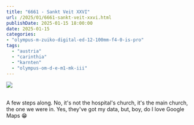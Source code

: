 ```yaml
---
title: "6661 - Sankt Veit XXVI"
url: /2025/01/6661-sankt-veit-xxvi.html
publishDate: 2025-01-15 18:00:00
date: 2025-01-15
categories:
- "olympus-m-zuiko-digital-ed-12-100mm-f4-0-is-pro"
tags:
  - "austria"
  - "carinthia"
  - "karnten"
  - "olympus-om-d-e-m1-mk-iii"
---
```

<div class="container">
<div class="center"><a target="_blank" href="https://d25zfm9zpd7gm5.cloudfront.net/1200x1200/2020/20200911_132252_lr.jpg"><img class="webfeedsFeaturedVisual" src="https://d25zfm9zpd7gm5.cloudfront.net/0600x0600/2020/20200911_132252_lr.jpg" /></a></div>
</div>
<br />

A few steps along. No, it's not the hospital's church, it's
the main church, the one we were in. Yes, they've got my
data, but, boy, do I love Google Maps :grin:
